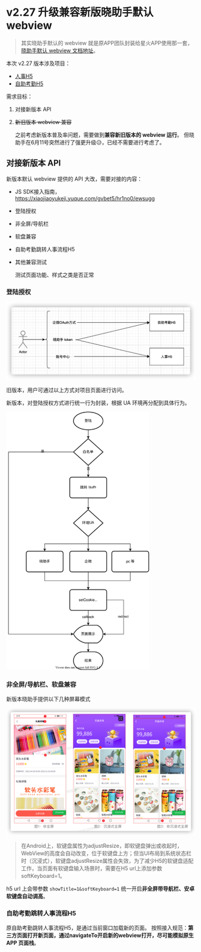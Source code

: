 # v2.27 升级兼容新版晓助手默认 webview

> 其实晓助手默认的 webview 就是原APP团队封装给星火APP使用那一套，[晓助手默认 webview 文档地址](https://xiaojiaoyukeji.yuque.com/gvbet5/hr1no0/ud0gy8)。


本次 v2.27 版本涉及项目：

- [人事H5](https://gitlab.xinghuolive.com/efficiency-engineer/hrms-h5)
- [自助考勤H5](https://gitlab.xinghuolive.com/efficiency-engineer/hrms-attendance-h5)

需求目标：

1. 对接新版本 API
2. ~~新旧版本 webview 兼容~~
   
   之前考虑新版本普及率问题，需要做到**兼容新旧版本的 webview 运行**。
   但晓助手在6月11号突然进行了强更升级😥，已经不需要进行考虑了。

## 对接新版本 API

新版本默认 webview 提供的 API 大改，需要对接的内容：

- JS SDK接入指南，https://xiaojiaoyukeji.yuque.com/gvbet5/hr1no0/ewsugg
- 登陆授权
- 非全屏/导航栏
- 软盘兼容
- 自助考勤跳转人事流程H5
- 其他兼容测试
  
  测试页面功能、样式之类是否正常


### 登陆授权

![image-20210615001507311](${images}/image-20210615001507311.png)

旧版本，用户可通过以上方式对项目页面进行访问。

新版本，对登陆授权方式进行统一行为封装，根据 UA 环境再分配到具体行为。

<img src="${images}/Untitled Diagram.svg" alt="Untitled Diagram" style="zoom:67%;" />

### 非全屏/导航栏、软盘兼容

新版本晓助手提供以下几种屏幕模式

![image-20210614230307051](${images}/image-20210614230307051.png)


> 在Android上，软键盘属性为adjustResize，即软键盘弹出或收起时，WebView的高度会自动改变，位于软键盘上方；但当UI布局到系统状态栏时（沉浸式），软键盘adjustResize属性会失效，为了减少H5的软键盘适配工作，当页面有软键盘输入场景时，需要在H5 url上添加参数softKeyboard=1。

h5 url 上会带参数 `showTitle=1&softKeyboard=1` 统一开启**非全屏带导航栏、安卓软键盘自动调高**。

### 自助考勤跳转人事流程H5

原自助考勤跳转人事流程H5，是通过当前窗口加载新的页面。
按照接入规范：**第三方页面打开新页面，通过navigateTo开启新的webview打开，尽可能模拟原生 APP 页面栈**。



